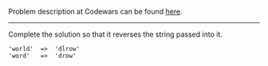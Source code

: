 Problem description at Codewars can be found
[here](https://www.codewars.com/kata/5168bb5dfe9a00b126000018/train/python).

-------------

Complete the solution so that it reverses the string passed into it.

```
'world'  =>  'dlrow'
'word'   =>  'drow'
```
